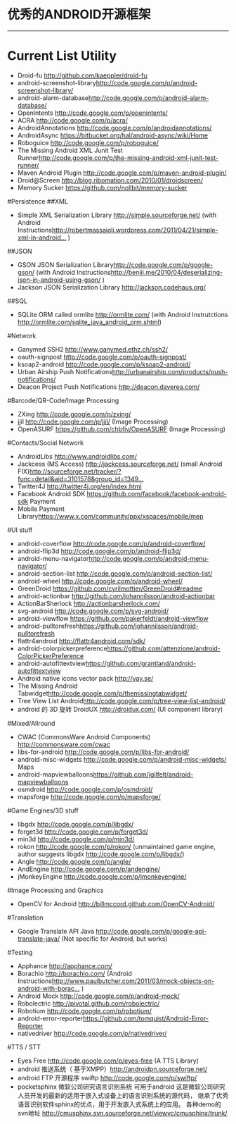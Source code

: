 # 优秀的ANDROID开源框架 #
---

# Current List Utility #
- Droid-fu <http://github.com/kaeppler/droid-fu>
- android-screenshot-library<http://code.google.com/p/android-screenshot-library/>
- android-alarm-database<http://code.google.com/p/android-alarm-database/>
- OpenIntents <http://code.google.com/p/openintents/>
- ACRA <http://code.google.com/p/acra/>
- AndroidAnnotations <http://code.google.com/p/androidannotations/>
- AndroidAsync <https://bitbucket.org/hal/android-async/wiki/Home>
- Roboguice <http://code.google.com/p/roboguice/>
- The Missing Android XML Junit Test
Runner<http://code.google.com/p/the-missing-android-xml-junit-test-runner/>
- Maven Android Plugin <http://code.google.com/p/maven-android-plugin/>
- Droid@Screen <http://blog.ribomation.com/2010/01/droidscreen/>
- Memory Sucker <https://github.com/nollbit/memory-sucker>

#Persistence
##XML
- Simple XML Serialization Library <http://simple.sourceforge.net/>
(with Android
Instructions<http://robertmassaioli.wordpress.com/2011/04/21/simple-xml-in-android…>
)

##JSON
- GSON JSON Serialization Library<http://code.google.com/p/google-gson/>
(with Android
Instructions<http://benjii.me/2010/04/deserializing-json-in-android-using-gson/>
)
- Jackson JSON Serialization Library <http://jackson.codehaus.org/>

##SQL
- SQLite ORM called ormlite <http://ormlite.com/> (with Android
Instrutctions <http://ormlite.com/sqlite_java_android_orm.shtml>)

#Network
- Ganymed SSH2 <http://www.ganymed.ethz.ch/ssh2/>
- oauth-signpost <http://code.google.com/p/oauth-signpost/>
- ksoap2-android <http://code.google.com/p/ksoap2-android/>
- Urban Airship Push
Notifications<http://urbanairship.com/products/push-notifications/>
- Deacon Project Push Notifications <http://deacon.daverea.com/>

#Barcode/QR-Code/Image Processing
- ZXing <http://code.google.com/p/zxing/>
- jjil <http://code.google.com/p/jjil/> (Image Processing)
- OpenASURF <https://github.com/chbfiv/OpenASURF> (Image Processing)

#Contacts/Social Network
- AndroidLibs <http://www.androidlibs.com/>
- Jackcess (MS Access) <http://jackcess.sourceforge.net/> (small Android
FIX)<http://sourceforge.net/tracker/?func=detail&aid=3101578&group_id=1349…>
- Twitter4J <http://twitter4j.org/en/index.html>
- Facebook Android SDK <https://github.com/facebook/facebook-android-sdk>
Payment
- Mobile Payment Library<https://www.x.com/community/ppx/xspaces/mobile/mep>

#UI stuff
- android-coverflow <http://code.google.com/p/android-coverflow/>
- android-flip3d <http://code.google.com/p/android-flip3d/>
- android-menu-navigator<http://code.google.com/p/android-menu-navigator/>
- android-section-list <http://code.google.com/p/android-section-list/>
- android-wheel <http://code.google.com/p/android-wheel/>
- GreenDroid <https://github.com/cyrilmottier/GreenDroid#readme>
- android-actionbar <http://github.com/johannilsson/android-actionbar>
- ActionBarSherlock <http://actionbarsherlock.com/>
- svg-android <http://code.google.com/p/svg-android/>
- android-viewflow <https://github.com/pakerfeldt/android-viewflow>
- android-pulltorefresh<https://github.com/johannilsson/android-pulltorefresh>
- flattr4android <http://flattr4android.com/sdk/>
- android-colorpickerpreference<https://github.com/attenzione/android-ColorPickerPreference>
- android-autofittextview<https://github.com/grantland/android-autofittextview>
- Android native icons vector pack <http://yay.se/>
- The Missing Android
Tabwidget<http://code.google.com/p/themissingtabwidget/>
- Tree View List Android<http://code.google.com/p/tree-view-list-android/>
- android 的 3D 旋转
DroidUX <http://droidux.com/> (UI component library)

#Mixed/Allround
- CWAC (CommonsWare Android Components) <http://commonsware.com/cwac>
- libs-for-android <http://code.google.com/p/libs-for-android/>
- android-misc-widgets <http://code.google.com/p/android-misc-widgets/>
Maps
- android-mapviewballoons<https://github.com/jgilfelt/android-mapviewballoons>
- osmdroid <http://code.google.com/p/osmdroid/>
- mapsforge <http://code.google.com/p/mapsforge/>

#Game Engines/3D stuff
- libgdx <http://code.google.com/p/libgdx/>
- forget3d <http://code.google.com/p/forget3d/>
- min3d <http://code.google.com/p/min3d/>
- rokon <http://code.google.com/p/rokon/> (unmaintained game engine,
author suggests libgdx <http://code.google.com/p/libgdx/>)
- Angle <http://code.google.com/p/angle/>
- AndEngine <http://code.google.com/p/andengine/>
- jMonkeyEngine <http://code.google.com/p/jmonkeyengine/>

#Image Processing and Graphics
- OpenCV for Android <http://billmccord.github.com/OpenCV-Android/>

#Translation
- Google Translate API Java <http://code.google.com/p/google-api-translate-java/> (Not specific for Android, but works)

#Testing
- Apphance <http://apphance.com/>
- Borachio <http://borachio.com/> (Android
Instructions<http://www.paulbutcher.com/2011/03/mock-objects-on-android-with-borac…>
)
- Android Mock <http://code.google.com/p/android-mock/>
- Robolectric <http://pivotal.github.com/robolectric/>
- Robotium <http://code.google.com/p/robotium/>
- android-error-reporter<https://github.com/tomquist/Android-Error-Reporter>
- nativedriver <http://code.google.com/p/nativedriver/>

#TTS / STT
- Eyes Free <http://code.google.com/p/eyes-free> (A TTS Library)
- android 推送系统（ 基于XMPP）<http://androidpn.sourceforge.net/>
- android FTP 开源程序 swiftp <http://code.google.com/p/swiftp/> 
- pocketsphinx 微软公司研究语言识别系统 可用于android
这是微软公司研究人员开发的最新的适用于嵌入式设备上的语言识别系统的源代码，
继承了优秀语音识别软件sphinx的优点，用于开发嵌入式系统上的应用。
各种demo的svn地址
<http://cmusphinx.svn.sourceforge.net/viewvc/cmusphinx/trunk/>
